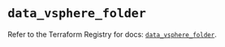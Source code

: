 # `data_vsphere_folder`

Refer to the Terraform Registry for docs: [`data_vsphere_folder`](https://registry.terraform.io/providers/vmware/vsphere/2.15.0/docs/data-sources/folder).
